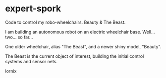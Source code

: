 # expert-spork
Code to control my robo-wheelchairs.  Beauty &amp; The Beast.

I am building an autonomous robot on an electric wheelchair base.  Well...
two... so far...

One older wheelchair, alias "The Beast", and a newer shiny model, "Beauty".

The Beast is the current object of interest, building the initial control
systems and sensor nets.

lornix
